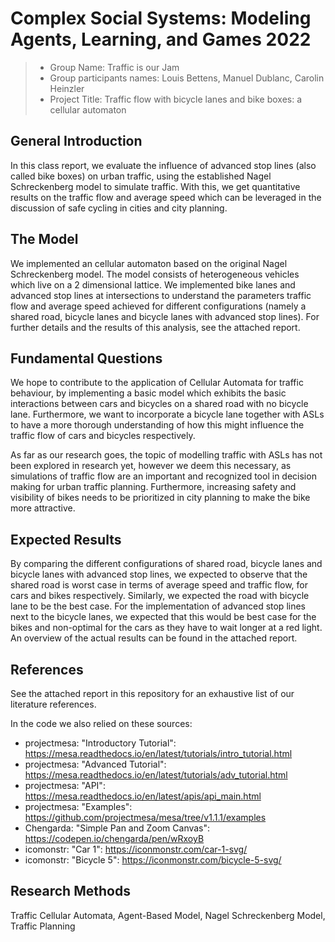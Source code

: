 # Complex Social Systems: Modeling Agents, Learning, and Games 2022

> * Group Name: Traffic is our Jam
> * Group participants names: Louis Bettens, Manuel Dublanc, Carolin Heinzler
> * Project Title: Traffic flow with bicycle lanes and bike boxes: a cellular automaton

## General Introduction

In this class report, we evaluate the influence of advanced stop lines (also called bike boxes) 
on urban traffic, using the established Nagel Schreckenberg model to simulate traffic. With this, 
we get quantitative results on the traffic flow and average speed which can be leveraged in the 
discussion of safe cycling in cities and city planning. 

## The Model

We implemented an cellular automaton based on the original Nagel Schreckenberg model. The model 
consists of heterogeneous vehicles which live on a 2 dimensional lattice. We implemented bike lanes
and advanced stop lines at intersections to understand the parameters traffic flow and average
speed achieved for different configurations (namely a shared road, bicycle lanes and bicycle lanes
with advanced stop lines). For further details and the results of this analysis, see the attached
report.


## Fundamental Questions

We hope to contribute to the application of Cellular Automata for traffic behaviour, 
by implementing a basic model which exhibits the basic interactions between cars and bicycles 
on a shared road with no bicycle lane. Furthermore, we want to incorporate a bicycle lane 
together with ASLs to have a more thorough understanding of how this might influence the traffic 
flow of cars and bicycles respectively.

As far as our research goes, the topic of modelling traffic with ASLs has not been explored in 
research yet, however we deem this necessary, as simulations of traffic flow are an important 
and recognized tool in decision making for urban traffic planning. Furthermore, increasing safety 
and visibility of bikes needs to be prioritized in city planning to make the bike more attractive.

## Expected Results

By comparing the different configurations of shared road, bicycle lanes and bicycle lanes
with advanced stop lines, we expected to observe that the shared road is worst case in terms of
average speed and traffic flow, for cars and bikes respectively. Similarly, we expected the road 
with bicycle lane to be the best case. For the implementation of advanced stop lines next to the 
bicycle lanes, we expected that this would be best case for the bikes and non-optimal for the cars
as they have to wait longer at a red light. An overview of the actual results can be found in the
attached report. 

## References 

See the attached report in this repository for an exhaustive list of our literature references.

In the code we also relied on these sources:

* projectmesa: "Introductory Tutorial": https://mesa.readthedocs.io/en/latest/tutorials/intro_tutorial.html
* projectmesa: "Advanced Tutorial": https://mesa.readthedocs.io/en/latest/tutorials/adv_tutorial.html
* projectmesa: "API": https://mesa.readthedocs.io/en/latest/apis/api_main.html
* projectmesa: "Examples": https://github.com/projectmesa/mesa/tree/v1.1.1/examples
* Chengarda: "Simple Pan and Zoom Canvas": https://codepen.io/chengarda/pen/wRxoyB
* icomonstr: "Car 1": https://iconmonstr.com/car-1-svg/
* icomonstr: "Bicycle 5": https://iconmonstr.com/bicycle-5-svg/

## Research Methods

Traffic Cellular Automata, Agent-Based Model, Nagel Schreckenberg Model, Traffic Planning


